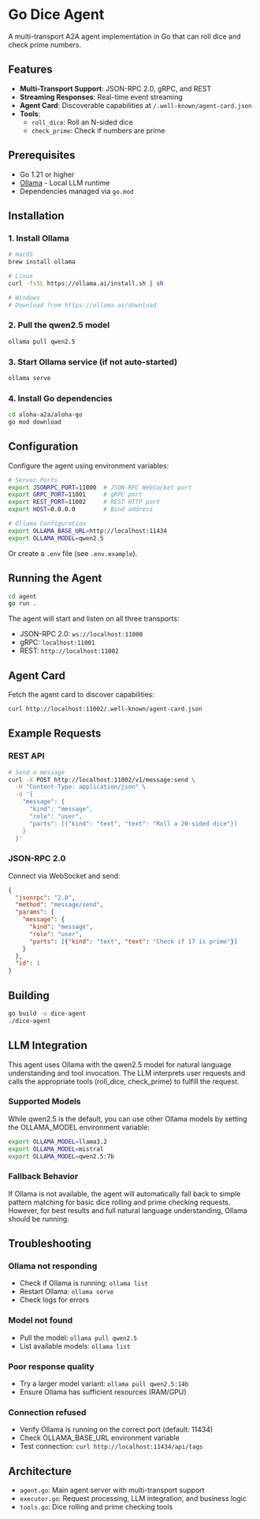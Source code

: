 # Go Dice Agent

A multi-transport A2A agent implementation in Go that can roll dice and check prime numbers.

## Features

- **Multi-Transport Support**: JSON-RPC 2.0, gRPC, and REST
- **Streaming Responses**: Real-time event streaming
- **Agent Card**: Discoverable capabilities at `/.well-known/agent-card.json`
- **Tools**:
  - `roll_dice`: Roll an N-sided dice
  - `check_prime`: Check if numbers are prime

## Prerequisites

- Go 1.21 or higher
- [Ollama](https://ollama.ai/) - Local LLM runtime
- Dependencies managed via `go.mod`

## Installation

### 1. Install Ollama

```bash
# macOS
brew install ollama

# Linux
curl -fsSL https://ollama.ai/install.sh | sh

# Windows
# Download from https://ollama.ai/download
```

### 2. Pull the qwen2.5 model

```bash
ollama pull qwen2.5
```

### 3. Start Ollama service (if not auto-started)

```bash
ollama serve
```

### 4. Install Go dependencies

```bash
cd aloha-a2a/aloha-go
go mod download
```

## Configuration

Configure the agent using environment variables:

```bash
# Server Ports
export JSONRPC_PORT=11000  # JSON-RPC WebSocket port
export GRPC_PORT=11001     # gRPC port
export REST_PORT=11002     # REST HTTP port
export HOST=0.0.0.0        # Bind address

# Ollama Configuration
export OLLAMA_BASE_URL=http://localhost:11434
export OLLAMA_MODEL=qwen2.5
```

Or create a `.env` file (see `.env.example`).

## Running the Agent

```bash
cd agent
go run .
```

The agent will start and listen on all three transports:
- JSON-RPC 2.0: `ws://localhost:11000`
- gRPC: `localhost:11001`
- REST: `http://localhost:11002`

## Agent Card

Fetch the agent card to discover capabilities:

```bash
curl http://localhost:11002/.well-known/agent-card.json
```

## Example Requests

### REST API

```bash
# Send a message
curl -X POST http://localhost:11002/v1/message:send \
  -H "Content-Type: application/json" \
  -d '{
    "message": {
      "kind": "message",
      "role": "user",
      "parts": [{"kind": "text", "text": "Roll a 20-sided dice"}]
    }
  }'
```

### JSON-RPC 2.0

Connect via WebSocket and send:

```json
{
  "jsonrpc": "2.0",
  "method": "message/send",
  "params": {
    "message": {
      "kind": "message",
      "role": "user",
      "parts": [{"kind": "text", "text": "Check if 17 is prime"}]
    }
  },
  "id": 1
}
```

## Building

```bash
go build -o dice-agent
./dice-agent
```

## LLM Integration

This agent uses Ollama with the qwen2.5 model for natural language understanding and tool invocation. The LLM interprets user requests and calls the appropriate tools (roll_dice, check_prime) to fulfill the request.

### Supported Models

While qwen2.5 is the default, you can use other Ollama models by setting the OLLAMA_MODEL environment variable:

```bash
export OLLAMA_MODEL=llama3.2
export OLLAMA_MODEL=mistral
export OLLAMA_MODEL=qwen2.5:7b
```

### Fallback Behavior

If Ollama is not available, the agent will automatically fall back to simple pattern matching for basic dice rolling and prime checking requests. However, for best results and full natural language understanding, Ollama should be running.

## Troubleshooting

### Ollama not responding

- Check if Ollama is running: `ollama list`
- Restart Ollama: `ollama serve`
- Check logs for errors

### Model not found

- Pull the model: `ollama pull qwen2.5`
- List available models: `ollama list`

### Poor response quality

- Try a larger model variant: `ollama pull qwen2.5:14b`
- Ensure Ollama has sufficient resources (RAM/GPU)

### Connection refused

- Verify Ollama is running on the correct port (default: 11434)
- Check OLLAMA_BASE_URL environment variable
- Test connection: `curl http://localhost:11434/api/tags`

## Architecture

- `agent.go`: Main agent server with multi-transport support
- `executor.go`: Request processing, LLM integration, and business logic
- `tools.go`: Dice rolling and prime checking tools
